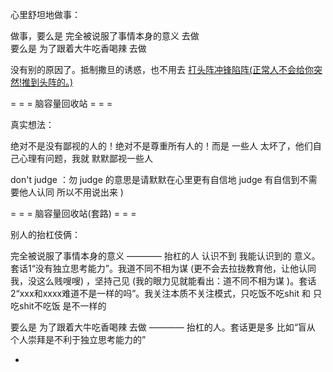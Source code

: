 
心里舒坦地做事：

做事，要么是 完全被说服了事情本身的意义 去做 <br>
要么是 为了跟着大牛吃香喝辣 去做

没有别的原因了。抵制撒旦的诱惑，也不用去 [打头阵冲锋陷阵(正常人不会给你突然!推到头阵的。)](https://www.v2ex.com/notes/28066#忌口_老是脱缰野马的感觉-手突然握着了个新机器-自己打头阵呢)

= = = 脑容量回收站 = = =

真实想法：

绝对不是没有鄙视的人的！绝对不是尊重所有人的！而是 一些人 太坏了，他们自己心理有问题，我就 默默鄙视一些人

don't judge ：勿 judge 的意思是请默默在心里更有自信地 judge 有自信到不需要他人认同 所以不用说出来 )

= = = 脑容量回收站(套路) = = =

别人的抬杠伎俩：

完全被说服了事情本身的意义 ———— 抬杠的人 认识不到 我能认识到的 意义。套话1“没有独立思考能力”。我道不同不相为谋 (更不会去拉拢教育他，让他认同我，没这么贱嗖嗖) ，坚持己见 (我的眼力见就能看出：道不同不相为谋 )。套话2“xxx和xxxx难道不是一样的吗”。我关注本质不关注模式，只吃饭不吃shit 和 只吃shit不吃饭 是不一样的<br>

要么是 为了跟着大牛吃香喝辣 去做 ———— 抬杠的人。套话更是多 比如“盲从 个人崇拜是不利于独立思考能力的”



-
